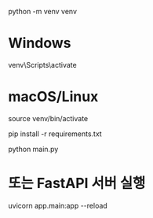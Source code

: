 python -m venv venv
# Windows
venv\Scripts\activate
# macOS/Linux
source venv/bin/activate

pip install -r requirements.txt

python main.py

# 또는 FastAPI 서버 실행
uvicorn app.main:app --reload
